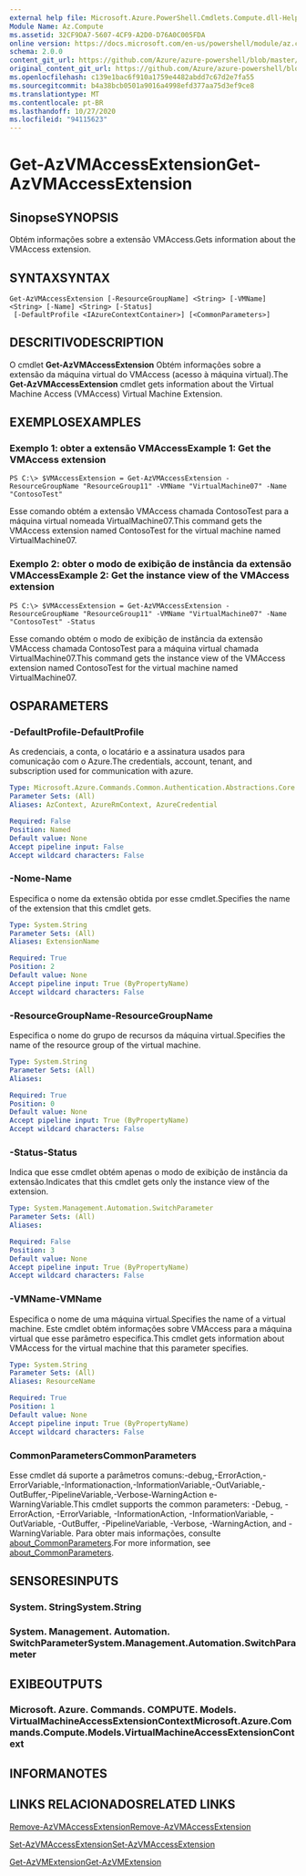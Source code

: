 ```yaml
---
external help file: Microsoft.Azure.PowerShell.Cmdlets.Compute.dll-Help.xml
Module Name: Az.Compute
ms.assetid: 32CF9DA7-5607-4CF9-A2D0-D76A0C005FDA
online version: https://docs.microsoft.com/en-us/powershell/module/az.compute/get-azvmaccessextension
schema: 2.0.0
content_git_url: https://github.com/Azure/azure-powershell/blob/master/src/Compute/Compute/help/Get-AzVMAccessExtension.md
original_content_git_url: https://github.com/Azure/azure-powershell/blob/master/src/Compute/Compute/help/Get-AzVMAccessExtension.md
ms.openlocfilehash: c139e1bac6f910a1759e4482abdd7c67d2e7fa55
ms.sourcegitcommit: b4a38bcb0501a9016a4998efd377aa75d3ef9ce8
ms.translationtype: MT
ms.contentlocale: pt-BR
ms.lasthandoff: 10/27/2020
ms.locfileid: "94115623"
---
```

# <span data-ttu-id="180f3-101">Get-AzVMAccessExtension</span><span class="sxs-lookup"><span data-stu-id="180f3-101">Get-AzVMAccessExtension</span></span>

## <span data-ttu-id="180f3-102">Sinopse</span><span class="sxs-lookup"><span data-stu-id="180f3-102">SYNOPSIS</span></span>
<span data-ttu-id="180f3-103">Obtém informações sobre a extensão VMAccess.</span><span class="sxs-lookup"><span data-stu-id="180f3-103">Gets information about the VMAccess extension.</span></span>

## <span data-ttu-id="180f3-104">SYNTAX</span><span class="sxs-lookup"><span data-stu-id="180f3-104">SYNTAX</span></span>

```
Get-AzVMAccessExtension [-ResourceGroupName] <String> [-VMName] <String> [-Name] <String> [-Status]
 [-DefaultProfile <IAzureContextContainer>] [<CommonParameters>]
```

## <span data-ttu-id="180f3-105">DESCRITIVO</span><span class="sxs-lookup"><span data-stu-id="180f3-105">DESCRIPTION</span></span>
<span data-ttu-id="180f3-106">O cmdlet **Get-AzVMAccessExtension** Obtém informações sobre a extensão da máquina virtual do VMAccess (acesso à máquina virtual).</span><span class="sxs-lookup"><span data-stu-id="180f3-106">The **Get-AzVMAccessExtension** cmdlet gets information about the Virtual Machine Access (VMAccess) Virtual Machine Extension.</span></span>

## <span data-ttu-id="180f3-107">EXEMPLOS</span><span class="sxs-lookup"><span data-stu-id="180f3-107">EXAMPLES</span></span>

### <span data-ttu-id="180f3-108">Exemplo 1: obter a extensão VMAccess</span><span class="sxs-lookup"><span data-stu-id="180f3-108">Example 1: Get the VMAccess extension</span></span>
```
PS C:\> $VMAccessExtension = Get-AzVMAccessExtension -ResourceGroupName "ResourceGroup11" -VMName "VirtualMachine07" -Name "ContosoTest"
```

<span data-ttu-id="180f3-109">Esse comando obtém a extensão VMAccess chamada ContosoTest para a máquina virtual nomeada VirtualMachine07.</span><span class="sxs-lookup"><span data-stu-id="180f3-109">This command gets the VMAccess extension named ContosoTest for the virtual machine named VirtualMachine07.</span></span>

### <span data-ttu-id="180f3-110">Exemplo 2: obter o modo de exibição de instância da extensão VMAccess</span><span class="sxs-lookup"><span data-stu-id="180f3-110">Example 2: Get the instance view of the VMAccess extension</span></span>
```
PS C:\> $VMAccessExtension = Get-AzVMAccessExtension -ResourceGroupName "ResourceGroup11" -VMName "VirtualMachine07" -Name "ContosoTest" -Status
```

<span data-ttu-id="180f3-111">Esse comando obtém o modo de exibição de instância da extensão VMAccess chamada ContosoTest para a máquina virtual chamada VirtualMachine07.</span><span class="sxs-lookup"><span data-stu-id="180f3-111">This command gets the instance view of the VMAccess extension named ContosoTest for the virtual machine named VirtualMachine07.</span></span>

## <span data-ttu-id="180f3-112">OS</span><span class="sxs-lookup"><span data-stu-id="180f3-112">PARAMETERS</span></span>

### <span data-ttu-id="180f3-113">-DefaultProfile</span><span class="sxs-lookup"><span data-stu-id="180f3-113">-DefaultProfile</span></span>
<span data-ttu-id="180f3-114">As credenciais, a conta, o locatário e a assinatura usados para comunicação com o Azure.</span><span class="sxs-lookup"><span data-stu-id="180f3-114">The credentials, account, tenant, and subscription used for communication with azure.</span></span>

```yaml
Type: Microsoft.Azure.Commands.Common.Authentication.Abstractions.Core.IAzureContextContainer
Parameter Sets: (All)
Aliases: AzContext, AzureRmContext, AzureCredential

Required: False
Position: Named
Default value: None
Accept pipeline input: False
Accept wildcard characters: False
```

### <span data-ttu-id="180f3-115">-Nome</span><span class="sxs-lookup"><span data-stu-id="180f3-115">-Name</span></span>
<span data-ttu-id="180f3-116">Especifica o nome da extensão obtida por esse cmdlet.</span><span class="sxs-lookup"><span data-stu-id="180f3-116">Specifies the name of the extension that this cmdlet gets.</span></span>

```yaml
Type: System.String
Parameter Sets: (All)
Aliases: ExtensionName

Required: True
Position: 2
Default value: None
Accept pipeline input: True (ByPropertyName)
Accept wildcard characters: False
```

### <span data-ttu-id="180f3-117">-ResourceGroupName</span><span class="sxs-lookup"><span data-stu-id="180f3-117">-ResourceGroupName</span></span>
<span data-ttu-id="180f3-118">Especifica o nome do grupo de recursos da máquina virtual.</span><span class="sxs-lookup"><span data-stu-id="180f3-118">Specifies the name of the resource group of the virtual machine.</span></span>

```yaml
Type: System.String
Parameter Sets: (All)
Aliases:

Required: True
Position: 0
Default value: None
Accept pipeline input: True (ByPropertyName)
Accept wildcard characters: False
```

### <span data-ttu-id="180f3-119">-Status</span><span class="sxs-lookup"><span data-stu-id="180f3-119">-Status</span></span>
<span data-ttu-id="180f3-120">Indica que esse cmdlet obtém apenas o modo de exibição de instância da extensão.</span><span class="sxs-lookup"><span data-stu-id="180f3-120">Indicates that this cmdlet gets only the instance view of the extension.</span></span>

```yaml
Type: System.Management.Automation.SwitchParameter
Parameter Sets: (All)
Aliases:

Required: False
Position: 3
Default value: None
Accept pipeline input: True (ByPropertyName)
Accept wildcard characters: False
```

### <span data-ttu-id="180f3-121">-VMName</span><span class="sxs-lookup"><span data-stu-id="180f3-121">-VMName</span></span>
<span data-ttu-id="180f3-122">Especifica o nome de uma máquina virtual.</span><span class="sxs-lookup"><span data-stu-id="180f3-122">Specifies the name of a virtual machine.</span></span>
<span data-ttu-id="180f3-123">Este cmdlet obtém informações sobre VMAccess para a máquina virtual que esse parâmetro especifica.</span><span class="sxs-lookup"><span data-stu-id="180f3-123">This cmdlet gets information about VMAccess for the virtual machine that this parameter specifies.</span></span>

```yaml
Type: System.String
Parameter Sets: (All)
Aliases: ResourceName

Required: True
Position: 1
Default value: None
Accept pipeline input: True (ByPropertyName)
Accept wildcard characters: False
```

### <span data-ttu-id="180f3-124">CommonParameters</span><span class="sxs-lookup"><span data-stu-id="180f3-124">CommonParameters</span></span>
<span data-ttu-id="180f3-125">Esse cmdlet dá suporte a parâmetros comuns:-debug,-ErrorAction,-ErrorVariable,-Informationaction,-InformationVariable,-OutVariable,-OutBuffer,-PipelineVariable,-Verbose-WarningAction e-WarningVariable.</span><span class="sxs-lookup"><span data-stu-id="180f3-125">This cmdlet supports the common parameters: -Debug, -ErrorAction, -ErrorVariable, -InformationAction, -InformationVariable, -OutVariable, -OutBuffer, -PipelineVariable, -Verbose, -WarningAction, and -WarningVariable.</span></span> <span data-ttu-id="180f3-126">Para obter mais informações, consulte [about_CommonParameters](http://go.microsoft.com/fwlink/?LinkID=113216).</span><span class="sxs-lookup"><span data-stu-id="180f3-126">For more information, see [about_CommonParameters](http://go.microsoft.com/fwlink/?LinkID=113216).</span></span>

## <span data-ttu-id="180f3-127">SENSORES</span><span class="sxs-lookup"><span data-stu-id="180f3-127">INPUTS</span></span>

### <span data-ttu-id="180f3-128">System. String</span><span class="sxs-lookup"><span data-stu-id="180f3-128">System.String</span></span>

### <span data-ttu-id="180f3-129">System. Management. Automation. SwitchParameter</span><span class="sxs-lookup"><span data-stu-id="180f3-129">System.Management.Automation.SwitchParameter</span></span>

## <span data-ttu-id="180f3-130">EXIBE</span><span class="sxs-lookup"><span data-stu-id="180f3-130">OUTPUTS</span></span>

### <span data-ttu-id="180f3-131">Microsoft. Azure. Commands. COMPUTE. Models. VirtualMachineAccessExtensionContext</span><span class="sxs-lookup"><span data-stu-id="180f3-131">Microsoft.Azure.Commands.Compute.Models.VirtualMachineAccessExtensionContext</span></span>

## <span data-ttu-id="180f3-132">INFORMA</span><span class="sxs-lookup"><span data-stu-id="180f3-132">NOTES</span></span>

## <span data-ttu-id="180f3-133">LINKS RELACIONADOS</span><span class="sxs-lookup"><span data-stu-id="180f3-133">RELATED LINKS</span></span>

[<span data-ttu-id="180f3-134">Remove-AzVMAccessExtension</span><span class="sxs-lookup"><span data-stu-id="180f3-134">Remove-AzVMAccessExtension</span></span>](./Remove-AzVMAccessExtension.md)

[<span data-ttu-id="180f3-135">Set-AzVMAccessExtension</span><span class="sxs-lookup"><span data-stu-id="180f3-135">Set-AzVMAccessExtension</span></span>](./Set-AzVMAccessExtension.md)

[<span data-ttu-id="180f3-136">Get-AzVMExtension</span><span class="sxs-lookup"><span data-stu-id="180f3-136">Get-AzVMExtension</span></span>](./Get-AzVMExtension.md)


